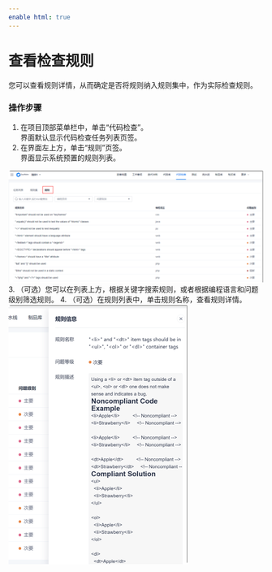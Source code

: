 ```yaml
---
enable html: true
---
```

# 查看检查规则

您可以查看规则详情，从而确定是否将规则纳入规则集中，作为实际检查规则。

### 操作步骤
1. 在项目顶部菜单栏中，单击“代码检查”。         
  界面默认显示代码检查任务列表页签。     
2. 在界面左上方，单击“规则”页签。       
  界面显示系统预置的规则列表。           
  <img src="fig/代码检查-规则-01.png" style="zoom:50%">        
3. （可选）您可以在列表上方，根据关键字搜索规则，或者根据编程语言和问题级别筛选规则。         
4. （可选）在规则列表中，单击规则名称，查看规则详情。        
  <img src="fig/代码检查-规则-02.png" style="zoom:50%">


